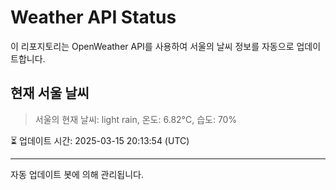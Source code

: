
# Weather API Status

이 리포지토리는 OpenWeather API를 사용하여 서울의 날씨 정보를 자동으로 업데이트합니다.

## 현재 서울 날씨
> 서울의 현재 날씨: light rain, 온도: 6.82°C, 습도: 70%

⏳ 업데이트 시간: 2025-03-15 20:13:54 (UTC)

---
자동 업데이트 봇에 의해 관리됩니다.
